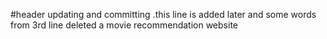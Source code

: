 #header
updating and committing .this line is added later and some words from 3rd line deleted
 a movie recommendation website
